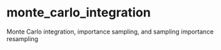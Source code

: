 # monte_carlo_integration
Monte Carlo integration, importance sampling, and sampling importance resampling
